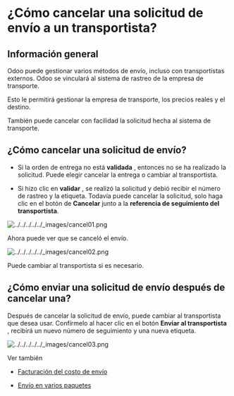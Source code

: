 # ¿Cómo cancelar una solicitud de envío a un transportista?

## Información general

Odoo puede gestionar varios métodos de envío, incluso con transportistas
externos. Odoo se vinculará al sistema de rastreo de la empresa de transporte.

Esto le permitirá gestionar la empresa de transporte, los precios reales y el
destino.

También puede cancelar con facilidad la solicitud hecha al sistema de
transporte.

## ¿Cómo cancelar una solicitud de envío?

  * Si la orden de entrega no está **validada** , entonces no se ha realizado la solicitud. Puede elegir cancelar la entrega o cambiar al transportista.

  * Si hizo clic en **validar** , se realizó la solicitud y debió recibir el número de rastreo y la etiqueta. Todavía puede cancelar la solicitud, solo haga clic en el botón de **Cancelar** junto a la **referencia de seguimiento del transportista**.

![../../../../../_images/cancel01.png](../../../../../_images/cancel01.png)

Ahora puede ver que se canceló el envío.

![../../../../../_images/cancel02.png](../../../../../_images/cancel02.png)

Puede cambiar al transportista si es necesario.

## ¿Cómo enviar una solicitud de envío después de cancelar una?

Después de cancelar la solicitud de envío, puede cambiar al transportista que
desea usar. Confírmelo al hacer clic en el botón **Enviar al transportista** ,
recibirá un nuevo número de seguimiento y una nueva etiqueta.

![../../../../../_images/cancel03.png](../../../../../_images/cancel03.png)

Ver también

  * [Facturación del costo de envío](invoicing.html)

  * [Envío en varios paquetes](multipack.html)

